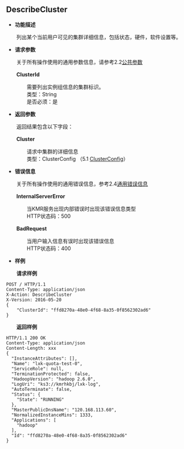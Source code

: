 ## DescribeCluster


* **功能描述**

　　列出某个当前用户可见的集群详细信息，包括状态，硬件，软件设置等。
 
* **请求参数**

　　关于所有操作使用的通用参数信息，请参考2.2[公共参数](gong_gong_can_shu.md)
  
　　**ClusterId**
  
　　　　需要列出实例组信息的集群标识。<br>
　　　　类型：String<br>
　　　　是否必须：是
    　　
* **返回参数**

　　返回结果包含以下字段：
  
　　**Cluster**
  
　　　　请求中集群的详细信息<br>
　　　　类型：ClusterConfig  （5.1 [ClusterConfig](ClusterConfig.md)） 

* **错误信息**

　　关于所有操作使用的通用错误信息，参考2.4[通用错误信息](tong_yong_cuo_wu_xin_xi.md)

　　**InternalServerError**
  
　　　　当KMR服务出现内部错误时出现该错误信息类型<br>
　　　　HTTP状态码：500
    
　　**BadRequest**
  
　　　　当用户输入信息有误时出现该错误信息<br>
　　　　HTTP状态码：400

* **样例**

　　**请求样例**

```
POST / HTTP/1.1
Content-Type: application/json
X-Action: DescribeCluster
X-Version: 2016-05-20
{
    "ClusterId": "ffd8270a-48e0-4f68-8a35-0f8562302ad6"
}
```


　　**返回样例**
  
```
HTTP/1.1 200 OK
Content-Type: application/json
Content-Length: xxx
{
  "InstanceAttributes": [],
  "Name": "lxk-quota-test-0",
  "ServiceRole": null,
  "TerminationProtected": false,
  "HadoopVersion": "hadoop 2.6.0",
  "LogUri": "ks3://kmrhkbj/lxk-log",
  "AutoTerminate": false,
  "Status": {
    "State": "RUNNING"
  },
  "MasterPublicDnsName": "120.168.113.60",
  "NormalizedInstanceMins": 1333,
  "Applications": [
    "hadoop"
  ],
  "Id": "ffd8270a-48e0-4f68-8a35-0f8562302ad6"
}
```


